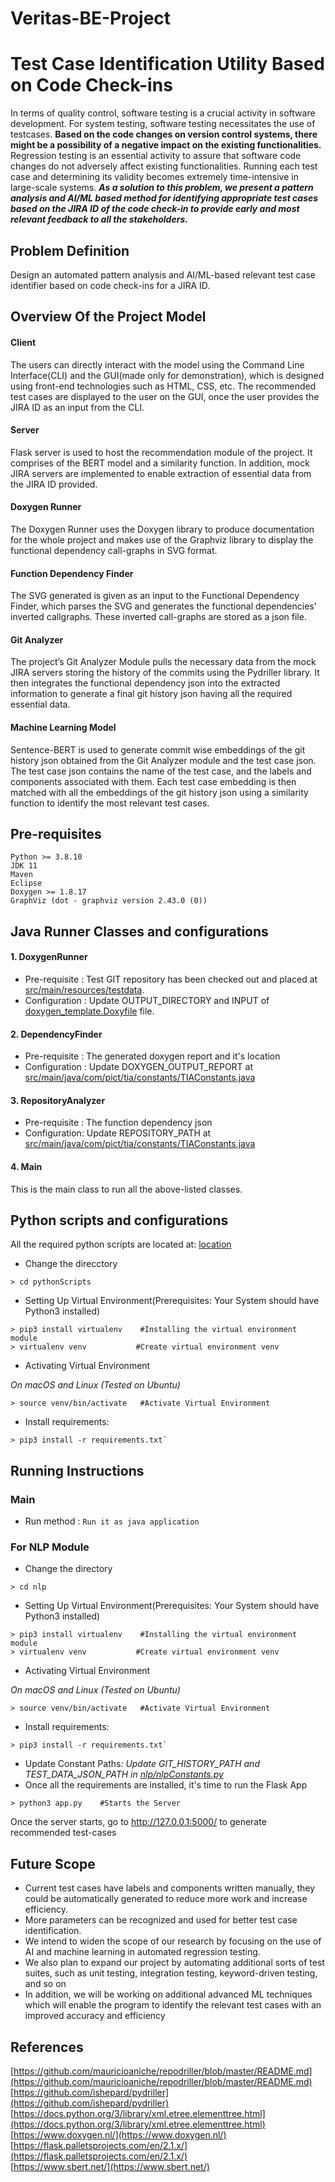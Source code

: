 # Veritas-BE-Project

# Test Case Identification Utility Based on Code Check-ins

In terms of quality control, software testing is a crucial activity in software development. For system testing, software testing necessitates the use of testcases. **Based on the code changes on version control systems, there might be a possibility of a negative impact on the existing functionalities.** Regression testing is an essential activity to assure that software code changes do not adversely affect existing functionalities. Running each test case and determining its validity becomes extremely time-intensive in large-scale systems.
***As a solution to this problem, we present a pattern analysis and AI/ML based method for identifying appropriate test cases based on the JIRA ID of the code check-in to provide early and most relevant feedback to all the stakeholders.***


## Problem Definition
Design an automated pattern analysis and AI/ML-based relevant test case identifier based on code check-ins for a JIRA ID.


## Overview Of the Project Model

#### Client
The users can directly interact with the model using the Command Line Interface(CLI) and the GUI(made only for demonstration), which is designed using front-end technologies such as HTML, CSS, etc. The recommended test cases are displayed to the user on the GUI, once the user provides the JIRA ID as an input from the CLI.

#### Server 
Flask server is used to host the recommendation module of the project. It comprises of the BERT model and a similarity function. In addition, mock JIRA servers are implemented to enable extraction of essential data from the JIRA ID provided.

#### Doxygen Runner
The Doxygen Runner uses the Doxygen library to produce documentation for the whole project and makes use of the Graphviz library to display the functional dependency call-graphs in SVG format.

#### Function Dependency Finder
The SVG generated is given as an input to the Functional Dependency Finder, which parses the SVG and generates the functional dependencies’ inverted callgraphs. These inverted call-graphs are stored as a json file.

#### Git Analyzer 
The project’s Git Analyzer Module pulls the necessary data from the mock JIRA servers storing the history of the commits using the Pydriller library. It then integrates the functional dependency json into the extracted information to generate a final git history json having all the required essential data.

#### Machine Learning Model
Sentence-BERT is used to generate commit wise embeddings of the git history json obtained from the Git Analyzer module and the test case json. The test case json contains the name of the test case, and the labels and components associated with them. Each test case embedding is then matched with all the embeddings of the git history json using a similarity function to identify the most relevant test cases.

## Pre-requisites
```
Python >= 3.8.10
JDK 11
Maven 
Eclipse
Doxygen >= 1.8.17
GraphViz (dot - graphviz version 2.43.0 (0))
```

## Java Runner Classes and configurations
#### 1. DoxygenRunner
* Pre-requisite : Test GIT repository has been checked out and placed at [src/main/resources/testdata](src/main/resources/testdata). 
* Configuration : Update OUTPUT_DIRECTORY and INPUT of [doxygen_template.Doxyfile](src/main/resources/doxygen_template.Doxyfile) file. 


#### 2. DependencyFinder
* Pre-requisite : The generated doxygen report and it's location
* Configuration : Update DOXYGEN_OUTPUT_REPORT at [src/main/java/com/pict/tia/constants/TIAConstants.java](src/main/java/com/pict/tia/constants/TIAConstants.java)


#### 3. RepositoryAnalyzer
* Pre-requisite : The function dependency json
* Configuration: Update REPOSITORY_PATH at [src/main/java/com/pict/tia/constants/TIAConstants.java](src/main/java/com/pict/tia/constants/TIAConstants.java)

#### 4. Main
This is the main class to run all the above-listed classes.

## Python scripts and configurations

All the required python scripts are located at: [location](pythonScripts)
* Change the direcctory
```
> cd pythonScripts
```
* Setting Up Virtual Environment(Prerequisites: Your System should have Python3 installed)
  
```
> pip3 install virtualenv    #Installing the virtual environment module
> virtualenv venv           #Create virtual environment venv
```

* Activating Virtual Environment

*On macOS and Linux (Tested on Ubuntu)*
```
> source venv/bin/activate   #Activate Virtual Environment
```
* Install requirements: 
```
> pip3 install -r requirements.txt`
```

## Running Instructions

### Main
* Run method : `Run it as java application`

### For NLP Module

* Change the directory
```
> cd nlp
```
* Setting Up Virtual Environment(Prerequisites: Your System should have Python3 installed)
```
> pip3 install virtualenv    #Installing the virtual environment module
> virtualenv venv           #Create virtual environment venv
```

* Activating Virtual Environment

*On macOS and Linux (Tested on Ubuntu)*
```
> source venv/bin/activate   #Activate Virtual Environment
```

* Install requirements: 
```
> pip3 install -r requirements.txt`
```
* Update Constant Paths: 
  *Update GIT_HISTORY_PATH and TEST_DATA_JSON_PATH in [nlp/nlpConstants.py](nlp/nlpConstants.py)*
* Once all the requirements are installed, it's time to run the Flask App
```
> python3 app.py    #Starts the Server

```

Once the server starts, go to http://127.0.0.1:5000/ to generate recommended test-cases


## Future Scope

<ul>
<li>Current test cases have labels and components written manually, they could
be automatically generated to reduce more work and increase efficiency.</li>
<li> More parameters can be recognized and used for better test case identification.
</li>
<li>
We intend to widen the scope of our research by focusing on the use of AI and machine learning in automated regression testing.
</li>
<li>
We also plan to expand our project by automating additional sorts of test suites, such as unit testing, integration testing, keyword-driven testing, and so on
</li>
<li>
In addition, we will be working on additional advanced ML techniques which will enable the program to identify the relevant test cases with an improved accuracy and efficiency
</li>
</ul>

## References


[https://github.com/mauricioaniche/repodriller/blob/master/README.md](https://github.com/mauricioaniche/repodriller/blob/master/README.md) <br>
[https://github.com/ishepard/pydriller](https://github.com/ishepard/pydriller) <br>
[https://docs.python.org/3/library/xml.etree.elementtree.html](https://docs.python.org/3/library/xml.etree.elementtree.html) <br>
[https://www.doxygen.nl/](https://www.doxygen.nl/) <br> 
[https://flask.palletsprojects.com/en/2.1.x/](https://flask.palletsprojects.com/en/2.1.x/) <br>
[https://www.sbert.net/](https://www.sbert.net/) <br>

<!-- Previous README.md -->
<!-- # Test Impact Analyzer

TestImpactAnalyzer is a tool that helps project stake-holders or QA in getting effective set of test cases as per commit/code changes. It uses, **PYDriller** to extract information about **commits**, **modified files**, **diffs** then it uses **Doxygen** and **GraphViz** to find out references and then it matches existing list of components/labels with code changes and recommend list of test cases to execute

### Installation or Pre-requisites
```
Python 3.9 and install pip install pydriller
JDK 11
Maven 
Eclipse
Doxygen
GraphViz
```

### Steps to setup Doxygen & GraphViz
```
Download the latest version of Doxygen from [Link to Doxygen download](https://sourceforge.net/projects/doxygen/files/)
Download the latest version of Graphviz from [Link to Graphviz download] (https://graphviz.org/download/)

1.Install Doxygen and Graphviz using their respective installers.
2.Add the bin folder location of Doxygen and Graphviz to System Path. By default Graphviz provides an option in its installation wizard to add its bin folder location to System Path.
3.To add the bin folder of the Doxygen to System Path navigate to the bin folder of Doxygen(By default it is C:\Program Files\doxygen\bin)
4.Copy the full path of the bin folder and now go to Control Panel -> System and Security -> System -> Advanced system settings -> Environment Variables
5.Now under System Variables, double click on Path and select "New" and paste the full path of the bin folder copied in the previous step and click on "OK".

Note :- If the Graphviz has not been added to the System variables in Environment Variables
		go to the bin folder of Graphviz (By default it is C:\Program Files\Graphviz\bin) and follow steps 4 and 5.
 
```

### Runner Classes and description
#####1. DoxygenRunner
* Pre-requisite : `Test GIT repository has been checked out and placed it in src\main\resources\testdata. You can use test repos present in Repodriller https://github.com/mauricioaniche/repodriller.git.`
* Run method : `Run it as java application`
* Configuration : `Update OUTPUT_DIRECTORY and INPUT of doxygen_template.Doxyfile file.` 
* Description : `This class is responsible to run doxygen command using template file and creates output under OUTPUT_DIRECTORY`

#####2. GitRunner
* Pre-requisite : `Test GIT repository has been checked out and placed it in src\main\resources\testdata`
* Run method : `Run it as java application`
* Description : `This class is responsible to create git history file src\main\resources\testdata\git_history.csv. Currently it fetches all commits but ideally it should fetch list of commits provided by the jira api`

#####3. RepositoryAnalyzer
* Pre-requisite : `Test GIT repository has been checked out and placed it in src\main\resources\testdata`
* Run method : `Run it as java application`
* Description : `This class is similar to GitRunner but uses python library. Currently commit_details.py has some issues, once it is resolved GitRunner will be replaced by RepositoryAnalyzer`.

#####4. TestImpactAnalyzer
* Pre-requisite : `labels.csv, component.csv and githistory.csv is placed in src\main\resources\`
* Run method : `Run it as java application`
* Description : `This class is responsible to create analyzer.json file which matches existing list of components and labels in GIT history csv file and creates json file. Refer below sample file.`

```
{
    "components":
    [
        {  
            "name": "reports_activity",
            "match_found": "true",
            "confidence": "HIGH",
            "isMatchInFileName" true,
            "isMatchInCodeChanges" true,
            "isMatchInPath" true,   
            "tokens" : [
                {
                    "name": "reports",
                    "isMatchInFileName" true,
                    "isMatchInCodeChanges" true,
                    "isMatchInPath" true,
                },
                {
                    "name": "activity",
                    "isMatchInFileName" true,
                    "isMatchInCodeChanges" true,
                    "isMatchInPath" true,
                }
            ]
        },
        {  
            "name": "dashboard",
            "match_found": "true",
            "confidence": "MEDIUM",
            "isMatchInFileName" true,
            "isMatchInCodeChanges" true,
            "isMatchInPath" true,   
            "tokens" : []
        }
    ]
}
```

#####5. TestRecommendations
* Pre-requisite : `analyzer.json should be present in src\main\resources\testdata`
* Run method : `Run it as java application`
* Description : `This class is responsible to find out impacted component and labels. Need to perform similar thing for labels too. This is partially done yet.`



##### References

```
https://github.com/mauricioaniche/repodriller/blob/master/README.md
https://github.com/ishepard/pydriller
``` -->
